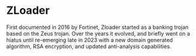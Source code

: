 # ZLoader

First documented in 2016 by Fortinet, Zloader started as a banking trojan based 
on the Zeus trojan. Over the years it evolved, and briefly went on a hiatus 
until re-emerging late in 2023 with a new domain generated algorithm, 
RSA encryption, and updated anti-analysis capabilities.